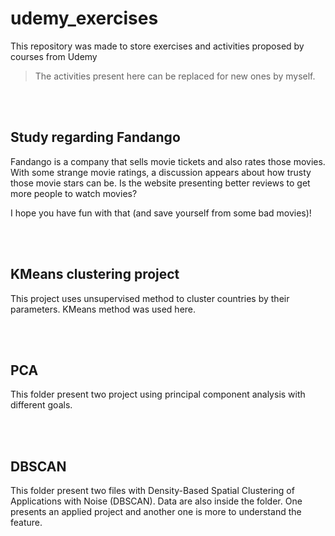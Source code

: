 # udemy_exercises

This repository was made to store exercises and activities proposed by courses from Udemy

> The activities present here can be replaced for new ones by myself.

<br/><br/>


## Study regarding Fandango

Fandango is a company that sells movie tickets and also rates those movies. With some strange movie ratings, a discussion appears about how trusty those movie stars can be. Is the website presenting better reviews to get more people to watch movies?

I hope you have fun with that (and save yourself from some bad movies)!

<br/><br/>


## KMeans clustering project 

This project uses unsupervised method to cluster countries by their parameters. KMeans method was used here.

<br/><br/>

## PCA   

This folder present two project using principal component analysis with different goals.

<br/><br/>

## DBSCAN  

This folder present two files with Density-Based Spatial Clustering of Applications with Noise (DBSCAN). Data are also inside the folder. One presents an applied project and another one is more to understand the feature.

<br/><br/>
